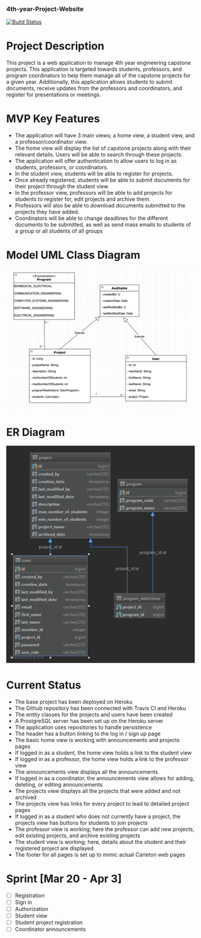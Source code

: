 ### 4th-year-Project-Website

[![Build Status](https://travis-ci.org/arungalva/4th-year-Project-Website.svg?branch=master)](https://travis-ci.org/arungalva/4th-year-Project-Website)


# Project Description
This project is a web application to manage 4th year engineering capstone projects. This application is targeted towards students, professors, and program coordinators to help them manage all of the capstone projects for a given year. Additionally, this application allows students to submit documents, receive updates from the professors and coordinators, and register for presentations or meetings.


# MVP Key Features
- The application will have 3 main views; a home view, a student view, and a professor/coordinator view.
- The home view will display the list of capstone projects along with their relevant details. Users will be able to search through these projects.
- The application will offer authentication to allow users to log in as students, professors, or coordinators.
- In the student view, students will be able to register for projects.
- Once already registered, students will be able to submit documents for their project through the student view.
- In the professor view, professors will be able to add projects for students to register for, edit projects and archive them.
- Professors will also be able to download documents submitted to the projects they have added.
- Coordinators will be able to change deadlines for the different documents to be submitted, as well as send mass emails to students of a group or all students of all groups


# Model UML Class Diagram
![Model Class diagram](src/main/resources/static/assets/images/entity_uml.png)



# ER Diagram
![alt text](src/main/resources/static/assets/images/Database_Schema.png)


# Current Status
- The base project has been deployed on Heroku
- The Github repository has been connected with Travis CI and Heroku
- The entity classes for the projects and users have been created
- A ProstgreSQL server has been set up on the Heroku server
- The application uses repositories to handle persistence
- The header has a button linking to the log in / sign up page
- The basic home view is working with announcements and projects pages
- If logged in as a student, the home view holds a link to the student view
- If logged in as a professor, the home view holds a link to the professor view
- The announcements view displays all the announcements
- If logged in as a coordinator, the announcements view allows for adding, deleting, or editing announcements
- The projects view displays all the projects that were added and not archived
- The projects view has links for every project to lead to detailed project pages
- If logged in as a student who does not currently have a project, the projects view has buttons for students to join projects
- The professor view is working; here the professor can add new projects, edit existing projects, and archive existing projects
- The student view is working; here, details about the student and their registered project are displayed
- The footer for all pages is set up to mimic actual Carleton web pages

# Sprint [Mar 20 - Apr 3]
- [ ] Registration
- [ ] Sign in
- [ ] Authorization
- [ ] Student view
- [ ] Student project registration
- [ ] Coordinator announcements